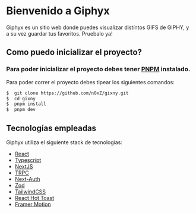 # Bienvenido a Giphyx

Giphyx es un sitio web donde puedes visualizar distíntos GIFS de GIPHY, y a su vez guardar tus favoritos. Pruebalo ya!

## Como puedo inicializar el proyecto?

### Para poder inicializar el proyecto debes tener [PNPM](https://pnpm.io/) instalado.

Para poder correr el proyecto debes tipear los siguientes comandos:

```bash
$  git clone https://github.com/n0xZ/gixny.git
$  cd gixny
$  pnpm install
$  pnpm dev
```

## Tecnologías empleadas

Giphyx utiliza el siguiente stack de tecnologías:

- [React](https://reactjs.org/)
- [Typescript](https://www.typescriptlang.org/)
- [NextJS](https://nextjs.org/)
- [TRPC](https://trpc.io/)
- [Next-Auth](https://next-auth.js.org/)
- [Zod](https://github.com/colinhacks/zod)
- [TailwindCSS](https://tailwindcss.com/)
- [React Hot Toast](https://react-hot-toast.com/)
- [Framer Motion](https://www.framer.com/motion/)
